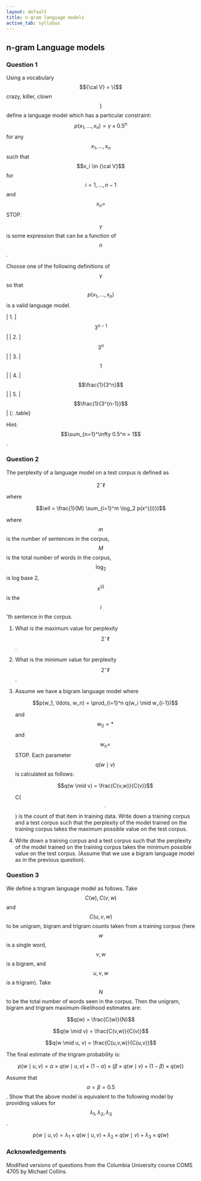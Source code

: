 ```yaml
---
layout: default
title: n-gram language models
active_tab: syllabus
---
```


## n-gram Language models

### Question 1

Using a vocabulary $${\cal V} = \{$$ crazy, killer, clown $$\}$$ define a language model which has a particular constraint: $$p(x_1, \ldots, x_n) = \gamma \times 0.5^n$$ for any $$x_1, \ldots, x_n$$ such that $$x_i \in {\cal V}$$ for $$i = 1, \ldots, n-1$$ and $$x_n =$$ STOP.

$$\gamma$$ is some expression that can be a function of $$n$$.

Choose one of the following definitions of $$\gamma$$ so that $$p(x_1, \ldots, x_n)$$ is a valid language model.

| 1. | $$3^{n-1}$$ |
| 2. | $$3^n$$ |
| 3. | $$1$$ |
| 4. | $$\frac{1}{3^n}$$ |
| 5. | $$\frac{1}{3^{n-1}}$$ |
{: .table}

Hint: $$\sum_{n=1}^\infty 0.5^n = 1$$.

### Question 2

The perplexity of a language model on a test corpus is defined as 

$$2^-\ell$$

where

$$\ell = \frac{1}{M} \sum_{i=1}^m \log_2 p(x^{(i)})$$

where $$m$$ is the number of sentences in the corpus, $$M$$ is the total number of words in the corpus,
$$\log_2$$ is log base 2, $$x^{(i)}$$ is the $$i$$'th sentence in the corpus. 

1. What is the maximum value for perplexity $$2^-\ell$$.
1. What is the minimum value for perplexity $$2^-\ell$$.
1. Assume we have a bigram language model where

   $$p(w_1, \ldots, w_n) = \prod_{i=1}^n q(w_i \mid w_{i-1})$$

   and $$w_0 = \ast$$ and $$w_n =$$ STOP. Each parameter $$q(w \mid v)$$ is calculated as follows:

   $$q(w \mid v) = \frac{C(v,w)}{C(v)}$$

   C($$\cdot$$) is the count of that item in training data.
   Write down a training corpus and a test corpus such that the
   perplexity of the model trained on the training corpus takes the
   maximum possible value on the test corpus.
1. Write down a training corpus and a test corpus such that the perplexity of the model trained on 
   the training corpus takes the minimum possible value on the test corpus. (Assume that we use a 
   bigram language model as in the previous question).

### Question 3

We define a trigram language model as follows. Take $$C(w),
C(v, w)$$ and $$C(u, v, w)$$ to be unigram, bigram and trigram
counts taken from a training corpus (here $$w$$ is a single word, $$v, w$$
is a bigram, and $$u, v, w$$ is a trigram). Take $$N$$ to be the total
number of words seen in the corpus. Then the unigram, bigram and
trigram maximum-likelihood estimates are:

$$q(w) = \frac{C(w)}{N}$$

$$q(w \mid v) = \frac{C(v,w)}{C(v)}$$

$$q(w \mid u, v) = \frac{C(u,v,w)}{C(u,v)}$$

The final estimate of the trigram probability is:

$$p(w \mid u, v) = \alpha \times q(w \mid u, v) + (1 - \alpha) \times \left( \beta \times q(w \mid v) + (1 - \beta) \times q(w) \right)$$

Assume that $$\alpha = \beta = 0.5$$. Show that the above model is equivalent to the following model by providing 
values for $$\lambda_1, \lambda_2, \lambda_3$$.

$$p(w \mid u, v) = \lambda_1 \times q(w \mid u, v) + \lambda_2 \times q(w \mid v) + \lambda_3 \times q(w)$$

### Acknowledgements

Modified versions of questions from the Columbia University course COMS 4705 by Michael Collins.


